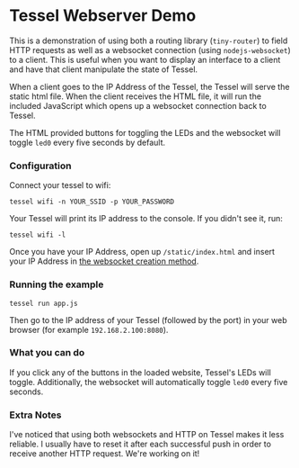 Tessel Webserver Demo
=========================

This is a demonstration of using both a routing library (`tiny-router`) to field HTTP requests as well as a websocket connection (using `nodejs-websocket`) to a client. This is useful when you want to display an interface to a client and have that client manipulate the state of Tessel.

When a client goes to the IP Address of the Tessel, the Tessel will serve the static html file. When the client receives the HTML file, it will run the included JavaScript which opens up a websocket connection back to Tessel.

The HTML provided buttons for toggling the LEDs and the websocket will toggle `led0` every five seconds by default.

### Configuration

Connect your tessel to wifi:
```
tessel wifi -n YOUR_SSID -p YOUR_PASSWORD
```

Your Tessel will print its IP address to the console. If you didn't see it, run:

```
tessel wifi -l
```

Once you have your IP Address, open up `/static/index.html` and insert your IP Address in [the websocket creation method](https://github.com/johnnyman727/tessel-webserver-demo/blob/master/static/index.html#L40).


### Running the example

```
tessel run app.js
```

Then go to the IP address of your Tessel (followed by the port) in your web browser (for example `192.168.2.100:8080`).

### What you can do

If you click any of the buttons in the loaded website, Tessel's LEDs will toggle. Additionally, the websocket will automatically toggle `led0` every five seconds.


### Extra Notes

I've noticed that using both websockets and HTTP on Tessel makes it less reliable. I usually have to reset it after each successful push in order to receive another HTTP request. We're working on it!
